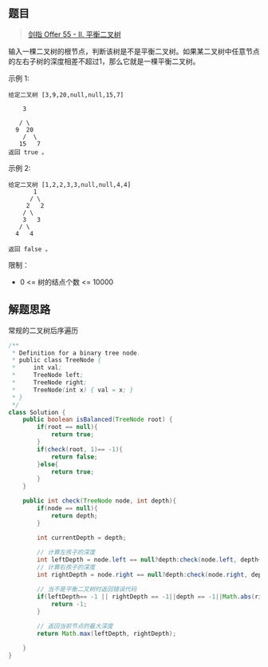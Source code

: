 ## 题目

> [剑指 Offer 55 - II. 平衡二叉树](https://leetcode-cn.com/problems/ping-heng-er-cha-shu-lcof/)

输入一棵二叉树的根节点，判断该树是不是平衡二叉树。如果某二叉树中任意节点的左右子树的深度相差不超过1，那么它就是一棵平衡二叉树。

 

示例 1:

```text
给定二叉树 [3,9,20,null,null,15,7]

    3

   / \
  9  20
    /  \
   15   7
返回 true 。
```





示例 2:

```text
给定二叉树 [1,2,2,3,3,null,null,4,4]
       1
      / \
     2   2
    / \
    3   3
   / \
  4   4

返回 false 。
```

限制：

* 0 <= 树的结点个数 <= 10000

## 解题思路

常规的二叉树后序遍历

```java
/**
 * Definition for a binary tree node.
 * public class TreeNode {
 *     int val;
 *     TreeNode left;
 *     TreeNode right;
 *     TreeNode(int x) { val = x; }
 * }
 */
class Solution {
    public boolean isBalanced(TreeNode root) {
        if(root == null){
            return true;
        }
        if(check(root, 1)== -1){
            return false;
        }else{
            return true;
        }
    }

    public int check(TreeNode node, int depth){
        if(node == null){
            return depth;
        }

        int currentDepth = depth;
        
        // 计算左孩子的深度
        int leftDepth = node.left == null?depth:check(node.left, depth+1);
        // 计算右孩子的深度
        int rightDepth = node.right == null?depth:check(node.right, depth+1);

        // 当不是平衡二叉树时返回错误代码
        if(leftDepth== -1 || rightDepth == -1||depth == -1||Math.abs(rightDepth - leftDepth)>1){
            return -1;
        }
        
        // 返回当前节点的最大深度
        return Math.max(leftDepth, rightDepth);

    }
}
```

